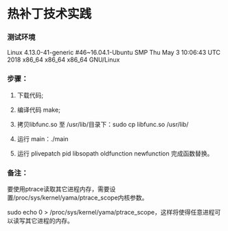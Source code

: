 热补丁技术实践
=============
### 测试环境

Linux 4.13.0-41-generic #46~16.04.1-Ubuntu SMP Thu May 3 10:06:43 UTC 2018 x86_64 x86_64 x86_64 GNU/Linux

### 步骤：

1. 下载代码;

2. 编译代码 make;

3. 拷贝libfunc.so 至 /usr/lib/目录下：sudo cp libfunc.so /usr/lib/

4. 运行 main：./main

5. 运行 plivepatch pid libsopath oldfunction newfunction 完成函数替换。

### 备注：

要使用ptrace读取其它进程内存，需要设置/proc/sys/kernel/yama/ptrace_scope内核参数。

sudo echo 0 > /proc/sys/kernel/yama/ptrace_scope，这样将使得任意进程可以读写其它进程的内存。

